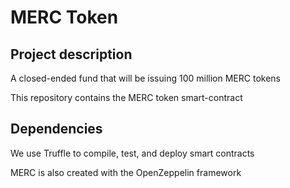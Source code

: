 # MERC Token

## Project description

A closed-ended fund that will be issuing 100 million MERC tokens

This repository contains the MERC token smart-contract

## Dependencies

We use Truffle to compile, test, and deploy smart contracts

MERC is also created with the OpenZeppelin framework
